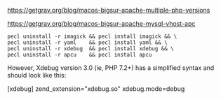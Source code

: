 https://getgrav.org/blog/macos-bigsur-apache-multiple-php-versions

https://getgrav.org/blog/macos-bigsur-apache-mysql-vhost-apc

```shell
pecl uninstall -r imagick && pecl install imagick && \
pecl uninstall -r yaml    && pecl install yaml && \
pecl uninstall -r xdebug  && pecl install xdebug && \
pecl uninstall -r apcu    && pecl install apcu
````

However, Xdebug version 3.0 (ie, PHP 7.2+) has a simplified syntax and should look like this:

[xdebug]
zend_extension="xdebug.so"
xdebug.mode=debug
